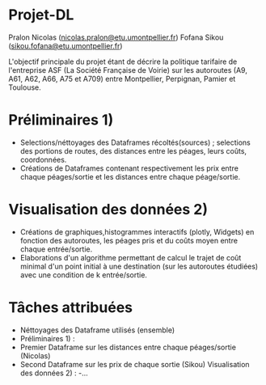 # Projet-DL 
Pralon Nicolas (nicolas.pralon@etu.umontpellier.fr)
Fofana Sikou (sikou.fofana@etu.umontpellier.fr)

L'objectif principale du projet étant de décrire la politique tarifaire de l'entreprise ASF (La Société Française de Voirie) sur les autoroutes (A9, A61, A62, A66, A75 et A709)
entre Montpellier, Perpignan, Pamier et Toulouse. 
# Préliminaires 1)
- Selections/néttoyages des Dataframes récoltés(sources) ; selections des portions de routes, des distances entre les péages, leurs coûts, coordonnées.
- Créations de Dataframes contenant respectivement les prix entre chaque péages/sortie et les distances entre chaque péage/sortie.
# Visualisation des données 2)
- Créations de graphiques,histogrammes interactifs (plotly, Widgets) en fonction des autoroutes, les péages pris et du coûts moyen entre chaque entrée/sortie.
- Elaborations d'un algorithme permettant de calcul le trajet de coût minimal d'un point initial à une destination (sur les autoroutes étudiées) avec une condition de k entrée/sortie.
# Tâches attribuées 
- Néttoyages des Dataframe utilisés (ensemble)
- Préliminaires 1) :
- Premier Dataframe sur les distances entre chaque péages/sortie (Nicolas)
- Second Dataframe sur les prix de chaque sortie (Sikou)
Visualisation des données 2) :
-...
